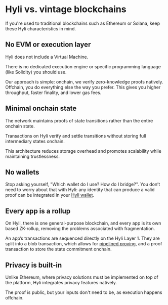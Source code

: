 # Hyli vs. vintage blockchains

If you're used to traditional blockchains such as Ethereum or Solana, keep these Hyli characteristics in mind.

## No EVM or execution layer

Hyli does not include a Virtual Machine.

There is no dedicated execution engine or specific programming language (like Solidity) you should use.

Our approach is simple: onchain, we verify zero-knowledge proofs natively. Offchain, you do everything else the way you prefer. This gives you higher throughput, faster finality, and lower gas fees.

## Minimal onchain state

The network maintains proofs of state transitions rather than the entire onchain state.

Transactions on Hyli verify and settle transitions without storing full intermediary states onchain.

This architecture reduces storage overhead and promotes scalability while maintaining trustlessness.

## No wallets

Stop asking yourself, "Which wallet do I use? How do I bridge?". You don’t need to worry about that with Hyli: any identity that can produce a valid proof can be integrated in your [Hyli wallet](./identity.md).

## Every app is a rollup

On Hyli, there is one general-purpose blockchain, and every app is its own based ZK-rollup, removing the problems associated with fragmentation.

An app’s transactions are sequenced directly on the Hyli Layer 1. They are split into a blob transaction, which allows for [pipelined proving](../concepts/pipelined-proving.md), and a proof transaction to store the state commitment onchain.

## Privacy is built-in

Unlike Ethereum, where privacy solutions must be implemented on top of the platform, Hyli integrates privacy features natively.

The proof is public, but your inputs don't need to be, as execution happens offchain.
